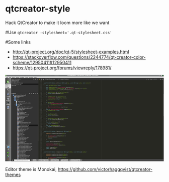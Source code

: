 qtcreator-style
===============

Hack QtCreator to make it loom more like we want

#Use
`qtcreator -stylesheet='.qt-stylesheet.css'`

#Some links
- http://qt-project.org/doc/qt-5/stylesheet-examples.html
- https://stackoverflow.com/questions/2244774/qt-creator-color-scheme/12950411#12950411
- https://qt-project.org/forums/viewreply/178981/

![](Screenshot_63.png)

Editor theme is Monokai, https://github.com/victorhaggqvist/qtcreator-themes